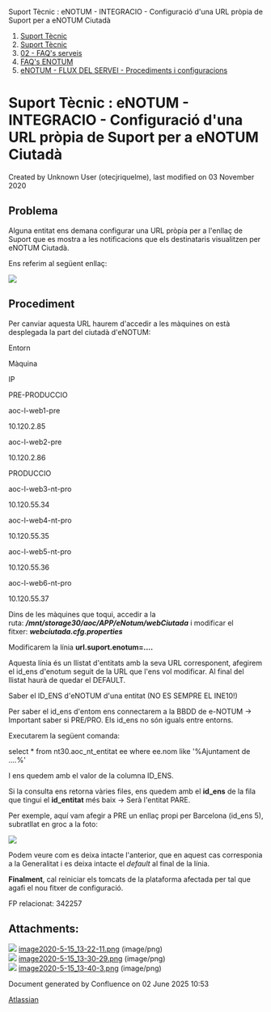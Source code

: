 Suport Tècnic : eNOTUM - INTEGRACIO - Configuració d'una URL pròpia de Suport per a eNOTUM Ciutadà  

1.  [Suport Tècnic](index.md)
2.  [Suport Tècnic](13893782.md)
3.  [02 - FAQ's serveis](26313393.md)
4.  [FAQ's ENOTUM](28705561.md)
5.  [eNOTUM - FLUX DEL SERVEI - Procediments i configuracions](eNOTUM---FLUX-DEL-SERVEI---Procediments-i-configuracions_36341299.md)

Suport Tècnic : eNOTUM - INTEGRACIO - Configuració d'una URL pròpia de Suport per a eNOTUM Ciutadà
==================================================================================================

Created by Unknown User (otecjriquelme), last modified on 03 November 2020

Problema
--------

Alguna entitat ens demana configurar una URL pròpia per a l'enllaç de Suport que es mostra a les notificacions que els destinataris visualitzen per eNOTUM Ciutadà.

Ens referim al següent enllaç:

![](attachments/36341359/36341361.png)

  

Procediment
-----------

Per canviar aquesta URL haurem d'accedir a les màquines on està desplegada la part del ciutadà d'eNOTUM:

Entorn

Màquina

IP

PRE-PRODUCCIO

aoc-l-web1-pre

10.120.2.85

aoc-l-web2-pre

10.120.2.86

PRODUCCIO

aoc-l-web3-nt-pro

10.120.55.34

aoc-l-web4-nt-pro

10.120.55.35

aoc-l-web5-nt-pro

10.120.55.36

aoc-l-web6-nt-pro

10.120.55.37

  

Dins de les màquines que toqui, accedir a la ruta: _**/mnt/storage30/aoc/APP/eNotum/webCiutada**_ i modificar el fitxer: **_webciutada.cfg.properties_**

Modificarem la línia **url.suport.enotum=....**

Aquesta línia és un llistat d'entitats amb la seva URL corresponent, afegirem el id\_ens d'enotum seguit de la URL que l'ens vol modificar. Al final del llistat haurà de quedar el DEFAULT.

  

Saber el ID\_ENS d'eNOTUM d'una entitat (NO ES SEMPRE EL INE10!)

Per saber el id\_ens d'entom ens connectarem a la BBDD de e-NOTUM → Important saber si PRE/PRO. Els id\_ens no són iguals entre entorns.

Executarem la següent comanda:

select \* from nt30.aoc\_nt\_entitat ee
where ee.nom like '%Ajuntament de ....%'

I ens quedem amb el valor de la columna ID\_ENS.

Si la consulta ens retorna vàries files, ens quedem amb el **id\_ens** de la fila que tingui el **id\_entitat** més baix → Serà l'entitat PARE.

  

Per exemple, aquí vam afegir a PRE un enllaç propi per Barcelona (id\_ens 5), subratllat en groc a la foto:

![](attachments/36341359/36341363.png)

Podem veure com es deixa intacte l'anterior, que en aquest cas corresponia a la Generalitat i es deixa intacte el _default_ al final de la línia.

  

**Finalment**, cal reiniciar els tomcats de la plataforma afectada per tal que agafi el nou fitxer de configuració.

  

FP relacionat: 342257

  

  

Attachments:
------------

![](images/icons/bullet_blue.gif) [image2020-5-15\_13-22-11.png](attachments/36341359/36341361.png) (image/png)  
![](images/icons/bullet_blue.gif) [image2020-5-15\_13-30-29.png](attachments/36341359/36341362.png) (image/png)  
![](images/icons/bullet_blue.gif) [image2020-5-15\_13-40-3.png](attachments/36341359/36341363.png) (image/png)  

Document generated by Confluence on 02 June 2025 10:53

[Atlassian](http://www.atlassian.com/)